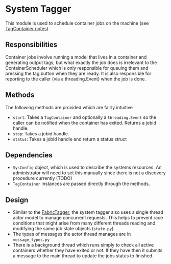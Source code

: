 # System Tagger

This module is used to schedule container jobs on the machine (see [TagContainer notes](../../tag_containers/architecture.md)). 

## Responsibilities

Container jobs involve running a model that lives in a container and generating output tags, but what exactly the job does is irrelevant to the ContainerScheduler which is only responsible for queuing them and pressing the tag button when they are ready. It is also responsible for reporting to the caller (via a threading.Event) when the job is done.

## Methods
The following methods are provided which are fairly intuitive
- `start`: Takes a `TagContainer` and optionally a `threading.Event` so the caller can be notified when the container has exited. Returns a jobid handle.
- `stop`: Takes a jobid handle.
- `status`: Takes a jobid handle and return a status struct

## Dependencies

- `SysConfig` object, which is used to describe the systems resources. An administrator will need to set this manually since there is not a discovery procedure currently (TODO)
- `TagContainer` instances are passed directly through the methods.

## Design

- Similar to the [FabricTagger](../fabric_tagging/architecture.md), the system tagger also uses a single thread actor model to manage concurrent requests. This helps to  prevent race conditions that might arise from many different threads reading and modifying the same job state objects (`state.py`).
- The types of messages the actor thread manages are in `message_types.py`
- There is a background thread which runs simply to check all active containers whether they have exited or not. If they have then it submits a message to the main thread to update the jobs status to finished.